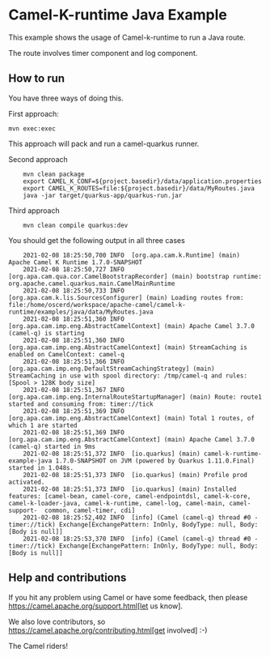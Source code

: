 # Camel-K-runtime Java Example

This example shows the usage of Camel-k-runtime to run a Java route.

The route involves timer component and log component.

## How to run

You have three ways of doing this.

First approach:

    mvn exec:exec

This approach will pack and run a camel-quarkus runner.

Second approach

```
    mvn clean package
    export CAMEL_K_CONF=${project.basedir}/data/application.properties
    export CAMEL_K_ROUTES=file:${project.basedir}/data/MyRoutes.java
    java -jar target/quarkus-app/quarkus-run.jar
```

Third approach
```
    mvn clean compile quarkus:dev
```

You should get the following output in all three cases

```
    2021-02-08 18:25:50,700 INFO  [org.apa.cam.k.Runtime] (main) Apache Camel K Runtime 1.7.0-SNAPSHOT
    2021-02-08 18:25:50,727 INFO  [org.apa.cam.qua.cor.CamelBootstrapRecorder] (main) bootstrap runtime: org.apache.camel.quarkus.main.CamelMainRuntime
    2021-02-08 18:25:50,733 INFO  [org.apa.cam.k.lis.SourcesConfigurer] (main) Loading routes from: file:/home/oscerd/workspace/apache-camel/camel-k-runtime/examples/java/data/MyRoutes.java
    2021-02-08 18:25:51,360 INFO  [org.apa.cam.imp.eng.AbstractCamelContext] (main) Apache Camel 3.7.0 (camel-q) is starting
    2021-02-08 18:25:51,360 INFO  [org.apa.cam.imp.eng.AbstractCamelContext] (main) StreamCaching is enabled on CamelContext: camel-q
    2021-02-08 18:25:51,366 INFO  [org.apa.cam.imp.eng.DefaultStreamCachingStrategy] (main) StreamCaching in use with spool directory: /tmp/camel-q and rules: [Spool > 128K body size]
    2021-02-08 18:25:51,367 INFO  [org.apa.cam.imp.eng.InternalRouteStartupManager] (main) Route: route1 started and consuming from: timer://tick
    2021-02-08 18:25:51,369 INFO  [org.apa.cam.imp.eng.AbstractCamelContext] (main) Total 1 routes, of which 1 are started
    2021-02-08 18:25:51,369 INFO  [org.apa.cam.imp.eng.AbstractCamelContext] (main) Apache Camel 3.7.0 (camel-q) started in 9ms
    2021-02-08 18:25:51,372 INFO  [io.quarkus] (main) camel-k-runtime-example-java 1.7.0-SNAPSHOT on JVM (powered by Quarkus 1.11.0.Final) started in 1.048s. 
    2021-02-08 18:25:51,373 INFO  [io.quarkus] (main) Profile prod activated. 
    2021-02-08 18:25:51,373 INFO  [io.quarkus] (main) Installed features: [camel-bean, camel-core, camel-endpointdsl, camel-k-core, camel-k-loader-java, camel-k-runtime, camel-log, camel-main, camel-support-  common, camel-timer, cdi]
    2021-02-08 18:25:52,402 INFO  [info] (Camel (camel-q) thread #0 - timer://tick) Exchange[ExchangePattern: InOnly, BodyType: null, Body: [Body is null]]
    2021-02-08 18:25:53,370 INFO  [info] (Camel (camel-q) thread #0 - timer://tick) Exchange[ExchangePattern: InOnly, BodyType: null, Body: [Body is null]]
```

## Help and contributions

If you hit any problem using Camel or have some feedback, then please
https://camel.apache.org/support.html[let us know].

We also love contributors, so
https://camel.apache.org/contributing.html[get involved] :-)

The Camel riders!

